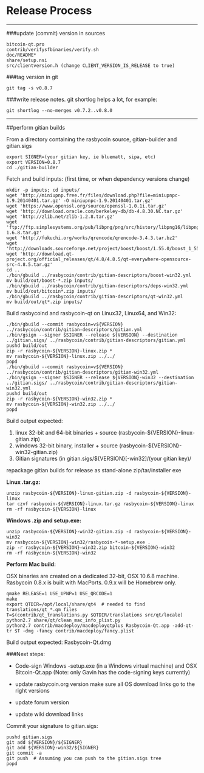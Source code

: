 Release Process
====================

* * *

###update (commit) version in sources


	bitcoin-qt.pro
	contrib/verifysfbinaries/verify.sh
	doc/README*
	share/setup.nsi
	src/clientversion.h (change CLIENT_VERSION_IS_RELEASE to true)

###tag version in git

	git tag -s v0.8.7

###write release notes. git shortlog helps a lot, for example:

	git shortlog --no-merges v0.7.2..v0.8.0

* * *

##perform gitian builds

 From a directory containing the rasbycoin source, gitian-builder and gitian.sigs
  
	export SIGNER=(your gitian key, ie bluematt, sipa, etc)
	export VERSION=0.8.7
	cd ./gitian-builder

 Fetch and build inputs: (first time, or when dependency versions change)

	mkdir -p inputs; cd inputs/
	wget 'http://miniupnp.free.fr/files/download.php?file=miniupnpc-1.9.20140401.tar.gz' -O miniupnpc-1.9.20140401.tar.gz'
	wget 'https://www.openssl.org/source/openssl-1.0.1i.tar.gz'
	wget 'http://download.oracle.com/berkeley-db/db-4.8.30.NC.tar.gz'
	wget 'http://zlib.net/zlib-1.2.8.tar.gz'
	wget 'ftp://ftp.simplesystems.org/pub/libpng/png/src/history/libpng16/libpng-1.6.8.tar.gz'
	wget 'http://fukuchi.org/works/qrencode/qrencode-3.4.3.tar.bz2'
	wget 'http://downloads.sourceforge.net/project/boost/boost/1.55.0/boost_1_55_0.tar.bz2'
	wget 'http://download.qt-project.org/official_releases/qt/4.8/4.8.5/qt-everywhere-opensource-src-4.8.5.tar.gz'
	cd ..
	./bin/gbuild ../rasbycoin/contrib/gitian-descriptors/boost-win32.yml
	mv build/out/boost-*.zip inputs/
	./bin/gbuild ../rasbycoin/contrib/gitian-descriptors/deps-win32.yml
	mv build/out/bitcoin*.zip inputs/
	./bin/gbuild ../rasbycoin/contrib/gitian-descriptors/qt-win32.yml
	mv build/out/qt*.zip inputs/

 Build rasbycoind and rasbycoin-qt on Linux32, Linux64, and Win32:
  
	./bin/gbuild --commit rasbycoin=v${VERSION} ../rasbycoin/contrib/gitian-descriptors/gitian.yml
	./bin/gsign --signer $SIGNER --release ${VERSION} --destination ../gitian.sigs/ ../rasbycoin/contrib/gitian-descriptors/gitian.yml
	pushd build/out
	zip -r rasbycoin-${VERSION}-linux.zip *
	mv rasbycoin-${VERSION}-linux.zip ../../
	popd
	./bin/gbuild --commit rasbycoin=v${VERSION} ../rasbycoin/contrib/gitian-descriptors/gitian-win32.yml
	./bin/gsign --signer $SIGNER --release ${VERSION}-win32 --destination ../gitian.sigs/ ../rasbycoin/contrib/gitian-descriptors/gitian-win32.yml
	pushd build/out
	zip -r rasbycoin-${VERSION}-win32.zip *
	mv rasbycoin-${VERSION}-win32.zip ../../
	popd

  Build output expected:

  1. linux 32-bit and 64-bit binaries + source (rasbycoin-${VERSION}-linux-gitian.zip)
  2. windows 32-bit binary, installer + source (rasbycoin-${VERSION}-win32-gitian.zip)
  3. Gitian signatures (in gitian.sigs/${VERSION}[-win32]/(your gitian key)/

repackage gitian builds for release as stand-alone zip/tar/installer exe

**Linux .tar.gz:**

	unzip rasbycoin-${VERSION}-linux-gitian.zip -d rasbycoin-${VERSION}-linux
	tar czvf rasbycoin-${VERSION}-linux.tar.gz rasbycoin-${VERSION}-linux
	rm -rf rasbycoin-${VERSION}-linux

**Windows .zip and setup.exe:**

	unzip rasbycoin-${VERSION}-win32-gitian.zip -d rasbycoin-${VERSION}-win32
	mv rasbycoin-${VERSION}-win32/rasbycoin-*-setup.exe .
	zip -r rasbycoin-${VERSION}-win32.zip bitcoin-${VERSION}-win32
	rm -rf rasbycoin-${VERSION}-win32

**Perform Mac build:**

  OSX binaries are created on a dedicated 32-bit, OSX 10.6.8 machine.
  Rasbycoin 0.8.x is built with MacPorts.  0.9.x will be Homebrew only.

	qmake RELEASE=1 USE_UPNP=1 USE_QRCODE=1
	make
	export QTDIR=/opt/local/share/qt4  # needed to find translations/qt_*.qm files
	T=$(contrib/qt_translations.py $QTDIR/translations src/qt/locale)
	python2.7 share/qt/clean_mac_info_plist.py
	python2.7 contrib/macdeploy/macdeployqtplus Rasbycoin-Qt.app -add-qt-tr $T -dmg -fancy contrib/macdeploy/fancy.plist

 Build output expected: Rasbycoin-Qt.dmg

###Next steps:

* Code-sign Windows -setup.exe (in a Windows virtual machine) and
  OSX Bitcoin-Qt.app (Note: only Gavin has the code-signing keys currently)

* update rasbycoin.org version
  make sure all OS download links go to the right versions

* update forum version

* update wiki download links

Commit your signature to gitian.sigs:

	pushd gitian.sigs
	git add ${VERSION}/${SIGNER}
	git add ${VERSION}-win32/${SIGNER}
	git commit -a
	git push  # Assuming you can push to the gitian.sigs tree
	popd

